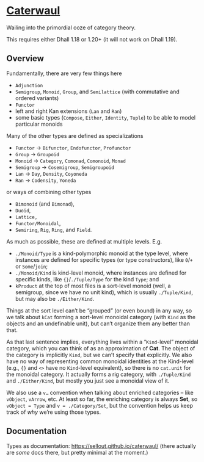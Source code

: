 # [Caterwaul](http://github.com/sellout/caterwaul)

Wailing into the primordial ooze of category theory.

This requires either Dhall 1.18 or 1.20+ (it will not work on Dhall 1.19).

## Overview

Fundamentally, there are very few things here

- `Adjunction`
- `Semigroup`, `Monoid`, `Group`, and `Semilattice` (with commutative and ordered variants)
- `Functor`
- left and right Kan extensions (`Lan` and `Ran`)
- some basic types (`Compose`, `Either`, `Identity`, `Tuple`) to be able to model particular monoids

Many of the other types are defined as specializations

- `Functor` → `Bifunctor`, `Endofunctor`, `Profunctor`
- `Group` → `Groupoid`
- `Monoid` → `Category`, `Comonad`, `Comonoid`, `Monad`
- `Semigroup` → `Cosemigroup`, `Semigroupoid`
- `Lan` → `Day`, `Density`, `Coyoneda`
- `Ran` → `Codensity`, `Yoneda`

or ways of combining other types

- `Bimonoid` (and `Bimonad`),
- `Duoid`,
- `Lattice,`
- `Functor/Monoidal`,
- `Semiring`, `Rig`, `Ring`, and `Field`.

As much as possible, these are defined at multiple levels. E.g.
- `./Monoid/Type` is a kind-polymorphic monoid at the type level, where instances are defined for specific types (or type constructors), like `0`/`+` or `Some`/`join`;
- `./Monoid/Kind` is kind-level monoid, where instances are defined for specific kinds, like `{}`/`./Tuple/Type` for the kind `Type`; and
- `kProduct` at the top of most files is a sort-level monoid (well, a semigroup, since we have no unit kind), which is usually `./Tuple/Kind`, but may also be `./Either/Kind`.

Things at the sort level can’t be “grouped” (or even bound) in any way, so we talk about `kCat` forming a sort-level monoidal category (with `Kind` as the objects and an undefinable unit), but can’t organize them any better than that.

As that last sentence implies, everything lives within a “`Kind`-level” monoidal category, which you can think of as an approximation of **Cat**. The object of the category is implicitly `Kind`, but we can’t specify that explicitly. We also have no way of representing common monoidal identities at the Kind-level (e.g., `{}` and `<>` have no `Kind`-level equivalent), so there is no `cat.unit` for the monoidal category. It actually forms a rig category, with `./Tuple/Kind` and `./Either/Kind`, but mostly you just see a monoidal view of it.

We also use a `v…` convention when talking about enriched categories – like `vObject`, `vArrow`, etc. At least so far, the enriching category is always **Set**, so `vObject = Type` and `v = ./Category/Set`, but the convention helps us keep track of _why_ we’re using those types.

## Documentation

Types as documentation: https://sellout.github.io/caterwaul/ (there actually are _some_ docs there, but pretty minimal at the moment.)
